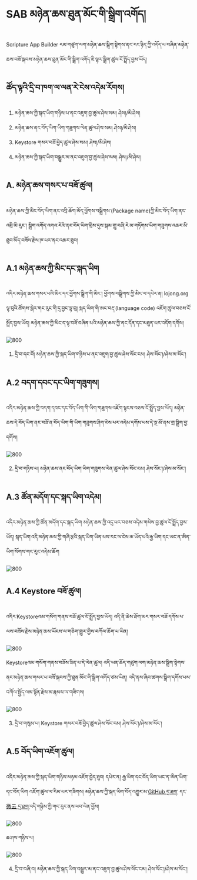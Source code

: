 # SAB མཉེན་ཆས་ཐུན་མོང་གི་སྒྲིག་འགོད།

Scripture App Builder རམ་གཙུག་ལག་མཉེན་ཆས་སྒྲིག་སྟེགས་ནང་རང་ཉིད་ཀྱི་འདོད་པ་བཞིན་མཉེན་ཆས་བཟོ་སྐབས་མཉེན་ཆས་ཐུན་མོང་གི་སྒྲིག་འགོད་ཇི་ལྟར་སྒྲིག་ཚུལ་ངོ་སྤྲོད་བྱས་ཡོད།

## ཚོད་ལྟའི་དྲི་བ་ཁག་ལ་ལན་རེ་ངེས་འདེམ་རོགས།

1. མཉེན་ཆས་ཀྱི་སྐད་ཡིག་གཉིས་པ་ནང་འཇུག་བྱ་ཚུལ་ཤེས་སམ། ཤེས།/མི་ཤེས།
2. མཉེན་ཆས་ནང་བོད་ཡིག་ཡིག་གཟུགས་ལེན་ཚུལ་ཤེས་སམ། ཤེས།/མི་ཤེས།
3. Keystore གསར་བཟོ་བྱེད་ཚུལ་ཤེས་སམ། ཤེས།/མི་ཤེས།
4. མཉེན་ཆས་ཀྱི་སྐད་ཡིག་བསྒྱུར་མ་ནང་འཇུག་བྱ་ཚུལ་ཤེས་སམ། ཤེས།/མི་ཤེས།
## A. མཉེན་ཆས་གསར་པ་བཟོ་ཚུལ།

མཉེན་ཆས་ཀྱི་མིང་བོད་ཡིག་ནང་འབྲི་ཆོག་མོད་ཕྱོགས་བསྒྲིགས་(Package name)ཀྱི་མིང་བོད་ཡིག་ནང་འབྲི་མི་རུང་། སྒྲིག་འགོད་འགའ་རེའི་ནང་བོད་ཡིག་བྲིས་དུས་སྒམ་གྲུ་བཞི་རེ་མ་གཏོགས་ཡིག་གཟུགས་འཆར་མི་ཐུབ་མོད་བཟོས་རྗེས་ཁ་པར་ནང་འཆར་ཐུབ།

## A.1 མཉེན་ཆས་ཀྱི་མིང་དང་སྐད་ཡིག

འདིར་མཉེན་ཆས་གསར་པའི་མིང་དང་ཕྱོགས་སྒྲིག་གི་མིང་། ཕྱོགས་བསྒྲིགས་ཀྱི་མིང་ལ་དཔེར་ན། lojong.org ལྟ་བུའི་ཚོགས་སྒེར་གང་རུང་གི་དྲ་བྱང་ལྟ་བུ། སྐད་ཡིག་གི་ཨང་བརྡ་(language code) འཇོག་ཚུལ་བཅས་ངོ་སྤྲོད་བྱས་ཡོད། མཉེན་ཆས་ཀྱི་མིང་ད་ལྟ་བཟོ་བཞིན་པའི་མཉེན་ཆས་ཀྱི་ནང་དོན་དང་མཐུན་པར་འདོག་དགོས།

![800](images/000001.gif)

1. དྲི་བ་དང་བོ། མཉེན་ཆས་ཀྱི་སྐད་ཡིག་གཉིས་པ་ནང་འཇུག་བྱ་ཚུལ་ཤེས་སོང་ངམ། ཤེས་སོང་།/ཤེས་མ་སོང་།
## A.2 བདག་དབང་དང་ཡིག་གཟུགས།

འདིར་མཉེན་ཆས་ཀྱི་བདག་དབང་དང་བོད་ཡིག་གི་ཡིག་གཟུགས་འཇོག་སྟངས་བཅས་ངོ་སྤྲོད་བྱས་ཡོད། མཉེན་ཆས་དེ་བོད་ཡིག་ནང་བཟོ་ན་བོད་ཡིག་གི་ཡིག་གཟུགས་ཤིག་ངེས་པར་འདེམ་དགོས་པས་དེ་སྔ་མོ་ནས་གྲ་སྒྲིག་བྱ་དགོས།

![800](images/000002.gif)

2. དྲི་བ་གཉིས་པ། མཉེན་ཆས་ནང་བོད་ཡིག་ཡིག་གཟུགས་ལེན་ཚུལ་ཤེས་སོང་ངམ། ཤེས་སོང་།/ཤེས་མ་སོང་།

## A.3 ཚོན་མདོག་དང་སྐད་ཡིག་འདེམ།

འདིར་མཉེན་ཆས་ཀྱི་ཚོན་མདོག་དང་སྐད་ཡིག མཉེན་ཆས་ཀྱི་འདྲ་པར་བཅས་འདེམ་གསེས་བྱ་ཚུལ་ངོ་སྤྲོད་བྱས་ཡོད། སྐད་ཡིག་འདི་མཉེན་ཆས་ཀྱི་གཞི་རྩའི་སྐད་ཡིག་ཡིན་པས་རང་ལ་ངེས་ཆ་ཡོད་པའི་རྒྱ་ཡིག་དང་ཡང་ན་ཨིན་ཡིག་སོགས་གང་རུང་འདེམ་ཆོག

![800](images/000003.gif)

## A.4 Keystore བཟོ་ཚུལ།

འདིར་Keystoreའམ་གསོག་གནས་བཟོ་ཚུལ་ངོ་སྤྲོད་བྱས་ཡོད། འདི་ནི་ཆེས་ཐོག་མར་གསར་བཟོ་དགོས་པ་ལས་བཟོས་རྗེས་མཉེན་ཆས་ཡོངས་ལ་གཅིག་གྱུར་གྱིས་བཀོལ་ཆོག་པ་ཡིན།

![800](images/000004.gif)

Keystoreའམ་གསོག་གནས་བཟོས་ཟིན་པ་དེ་ལེན་ཚུལ། འདི་ཡན་ཆོད་གཙུག་ལག་མཉེན་ཆས་སྒྲིག་སྟེགས་ནང་མཉེན་ཆས་གསར་པ་བཟོ་སྐབས་ཀྱི་ཐུན་མོང་གི་སྒྲིག་འགོད་ཙམ་ཡིན། འདི་ནས་ཞིབ་ཚགས་སྒྲིག་དགོས་པས་བཀོལ་སྤྱོད་ལམ་སྟོན་རྗེས་མ་རྣམས་ལ་གཟིགས།

![800](images/000005.gif)

3. དྲི་བ་གསུམ་པ། Keystore གསར་བཟོ་བྱེད་ཚུལ་ཤེས་སོང་ངམ། ཤེས་སོང་།/ཤེས་མ་སོང་།

## A.5 བོད་ཡིག་འཇོག་ཚུལ།

འདིར་མཉེན་ཆས་ཀྱི་སྐད་ཡིག་གཉིས་མཉམ་འཇོག་བྱེད་ཐུབ། དཔེར་ན། རྒྱ་ཡིག་དང་བོད་ཡིག་ཡང་ན་ཨིན་ཡིག་དང་བོད་ཡིག འཇོག་ཚུལ་ལ་རིམ་པར་གཟིགས། མཉེན་ཆས་ཀྱི་སྐད་ཡིག་བོད་འགྱུར་མ་[GitHub དྲ་ཐག་](https://github.com/tadhondup/Localization-for-SAB/releases/download/v1.0/newest.localization.of.SAB.txt) དང་ [微云 དྲ་ཐག་](https://share.weiyun.com/wpUD5CY3)འདི་གཉིས་ཀྱི་གང་རུང་ནས་ཕབ་ལེན་བྱོས།

![800](images/000006.gif)

ཆ་ཤས་གཉིས་པ།

![800](images/000007.gif)

4. དྲི་བ་བཞི་བ། མཉེན་ཆས་ཀྱི་སྐད་ཡིག་བསྒྱུར་མ་ནང་འཇུག་བྱ་ཚུལ་ཤེས་སོང་ངམ། ཤེས་སོང་།/ཤེས་མ་སོང་།

